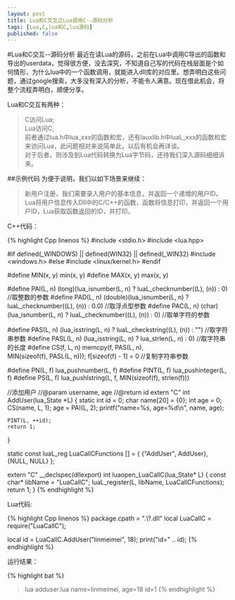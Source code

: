 ```yaml
---
layout: post
title: Lua和C交互之Lua调用C--源码分析
tags: [Lua,C,lua和C,lua源码]
published: false
---
```


#Lua和C交互--源码分析
最近在读Lua的源码，之前在Lua中调用C导出的函数和导出的userdata，觉得很方便，没去深究，不知道自己写的代码在栈层面是个如何情形，为什么lua中的一个函数调用，就能进入dll库的对应里。想弄明白这些问题，通过google搜索，大多没有深入的分析，不能令人满意。现在借此机会，将整个流程弄明白，顺便分享。
<!--more-->

Lua和C交互有两种：  
>   C访问Lua;  
>   Lua访问C;  
前者通过lua.h中lua_xxx的函数和宏，还有lauxlib.h中luaL_xxx的函数和宏来访问Lua，此问题相对来说简单此，以后有机会再详谈。  
对于后者，则涉及到Lua代码转换为Lua字节码，还待我们深入源码细细诉来。


##示例代码
为便于说明，我们以如下场景来继续：  
>   新用户注册，我们需要录入用户的基本信息，并返回一个递增的用户ID。Lua将用户信息传入Dll中的C/C++的函数，函数将信息打印，并返回一个用户ID，Lua获取函数返回的ID，并打印。  

C++代码：  

{% highlight Cpp linenos %}
#include <stdio.h>
#include <lua.hpp>

#if defined(_WINDOWS) || defined(WIN32) || defined(_WIN32)
#include <windows.h>
#else
#include <linux/kernel.h>
#endif

#define MIN(x, y) min(x, y)
#define MAX(x, y) max(x, y)

#define PAI(L, n) (long)(lua_isnumber(L, n) ? luaL_checknumber((L), (n)) : 0)       //取整数的参数
#define PAD(L, n) (double)(lua_isnumber(L, n) ? luaL_checknumber((L), (n)) : 0.0)   //取浮点型参数
#define PAC(L, n) (char)(lua_isnumber(L, n) ? luaL_checknumber((L), (n)) : 0)       //取单字符的参数

#define PAS(L, n) (lua_isstring(L, n) ? luaL_checkstring((L), (n)) : "")            //取字符串参数
#define PASL(L, n) (lua_isstring(L, n) ? lua_strlen(L, n) : 0)                      //取字符串的长度
#define CS(f, L, n) memcpy(f, PAS(L, n), \
    MIN(sizeof(f), PASL(L, n))); f[sizeof(f) - 1] = 0      //复制字符串参数

#define PN(L, f) lua_pushnumber(L, f)
#define PINT(L, f) lua_pushinteger(L, f)
#define PS(L, f) lua_pushlstring(L, f, MIN(sizeof(f), strlen(f)))


//添加用户
//@param username, age
//@return id
extern "C" int AddUser(lua_State *L)
{
    static int id = 0;
    char name[20] = {0};
    int age = 0;
    CS(name, L, 1);
    age = PAI(L, 2);
    printf("name=%s, age=%d\n", name, age);

    PINT(L, ++id);
    return 1;
}

static const luaL_reg LuaCallCFunctions [] =
{
    {"AddUser", AddUser},
    {NULL, NULL}
};

extern "C" __declspec(dllexport) int luaopen_LuaCallC(lua_State* L) 
{
    const char* libName = "LuaCallC";
    luaL_register(L, libName, LuaCallCFunctions);
    return 1;
}
{% endhighlight %}

Lua代码:  

{% highlight Cpp linenos %}
package.cpath = ".\\?.dll"
local LuaCallC = require("LuaCallC");

local id = LuaCallC.AddUser("linmeimei", 18);
print("id=" .. id);
{% endhighlight %}

运行结果：  

{% highlight bat %}
>lua adduser.lua
name=linmeimei, age=18
id=1
{% endhighlight %}
